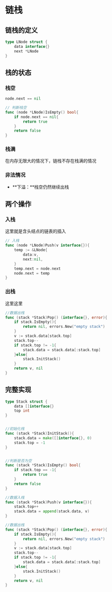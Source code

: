 # 链栈

## 链栈的定义

```go
type LNode struct {
	data interface{}
	next *LNode
}
```

## 栈的状态

### 栈空

```go
node.next == nil
```

```go
// 判断栈空
func (node *LNode)IsEmpty() bool{
	if node.next == nil{
		return true
	}
	return false
}
```

### 栈满

在内存无限大的情况下，链栈不存在栈满的情况

### 非法情况

* **下溢：**栈空仍然继续出栈

## 两个操作

### 入栈

这里就是含头结点的链表的插入

```go
// 入栈
func (node *LNode)Push(v interface{}){
	temp := &LNode{
		data:v,
		next:nil,
	}
	temp.next = node.next
	node.next = temp
}
```

### 出栈

这里这里

```go
//数据出栈
func (stack *Stack)Pop() (interface{}, error){
	if stack.IsEmpty(){
		return nil, errors.New("empty stack")
	}
	v := stack.data[stack.top]
	stack.top--
	if stack.top != -1{
		stack.data = stack.data[:stack.top]
	}else{
		stack.InitStack()
	}
	return v, nil
}
```

## 完整实现

```go
type Stack struct {
	data []interface{}
	top int
}


//初始化栈
func (stack *Stack)InitStack(){
	stack.data = make([]interface{}, 0)
	stack.top = -1
}


//判断是否为空
func (stack *Stack)IsEmpty() bool{
	if stack.top == -1{
		return true
	}
	return false
}

//数据入栈
func (stack *Stack)Push(v interface{}){
	stack.top++
	stack.data = append(stack.data, v)
}

//数据出栈
func (stack *Stack)Pop() (interface{}, error){
	if stack.IsEmpty(){
		return nil, errors.New("empty stack")
	}
	v := stack.data[stack.top]
	stack.top--
	if stack.top != -1{
		stack.data = stack.data[:stack.top]
	}else{
		stack.InitStack()
	}
	return v, nil
}
```

